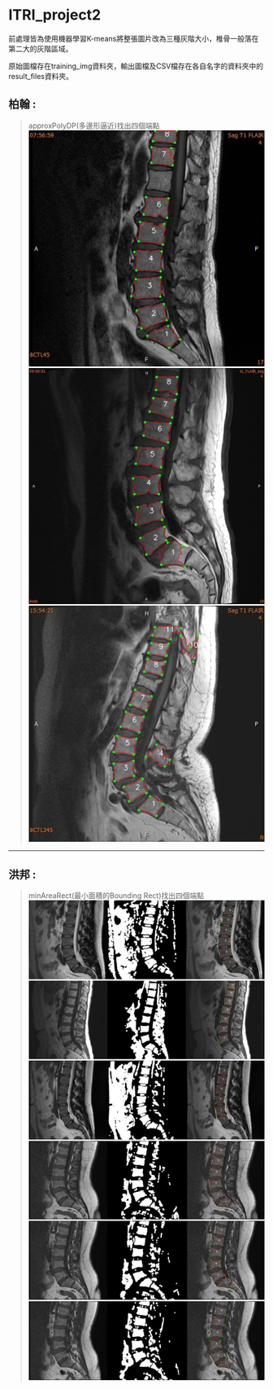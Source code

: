 # ITRI_project2
前處理皆為使用機器學習K-means將整張圖片改為三種灰階大小，椎骨一般落在第二大的灰階區域。

原始圖檔存在training_img資料夾，輸出圖檔及CSV檔存在各自名字的資料夾中的result_files資料夾。
## 柏翰 :
> approxPolyDP(多邊形逼近)找出四個端點
![Alt text](hank/result_files/unnormal1.jpg)
![Alt text](hank/result_files/unnormal2.jpg)
![Alt text](hank/result_files/unnormal3.jpg)
***
## 洪邦 :
> minAreaRect(最小面積的Bounding Rect)找出四個端點
![Alt text](Ben/result%20files/result1.jpg)
![Alt text](Ben/result%20files/result2.jpg)
![Alt text](Ben/result%20files/result3.jpg)
![Alt text](Ben/result%20files/result4.jpg)
![Alt text](Ben/result%20files/result5.jpg)
![Alt text](Ben/result%20files/result6.jpg)
